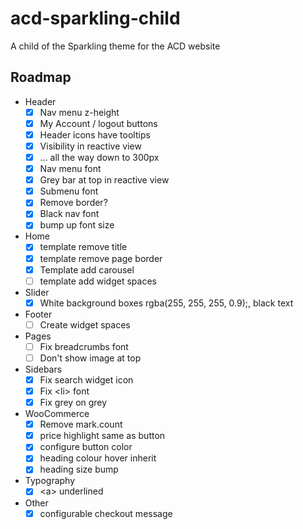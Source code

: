 # acd-sparkling-child
A child of the Sparkling theme for the ACD website

## Roadmap

- Header
  - [x] Nav menu z-height
  - [x] My Account / logout buttons
  - [x] Header icons have tooltips
  - [x] Visibility in reactive view
  - [x] ... all the way down to 300px
  - [x] Nav menu font
  - [x] Grey bar at top in reactive view
  - [x] Submenu font
  - [x] Remove border?
  - [x] Black nav font
  - [x] bump up font size
- Home
  - [x] template remove title
  - [x] template remove page border
  - [x] Template add carousel
  - [ ] template add widget spaces
- Slider
  - [x] White background boxes rgba(255, 255, 255, 0.9);, black text
- Footer
  - [ ] Create widget spaces
- Pages
  - [ ] Fix breadcrumbs font
  - [ ] Don't show image at top
- Sidebars
  - [x] Fix search widget icon
  - [x] Fix &lt;li&gt; font
  - [x] Fix grey on grey
- WooCommerce
  - [x] Remove mark.count
  - [x] price highlight same as button
  - [x] configure button color
  - [x] heading colour hover inherit
  - [x] heading size bump
- Typography
  - [x] &lt;a&gt; underlined
- Other
  - [x] configurable checkout message
